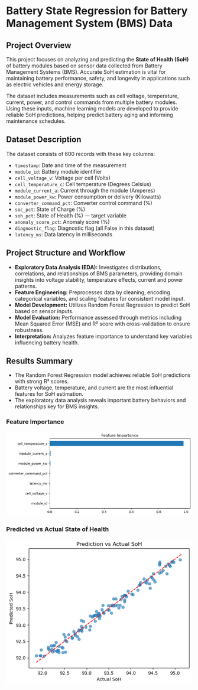# Battery State Regression for Battery Management System (BMS) Data

## Project Overview

This project focuses on analyzing and predicting the **State of Health (SoH)** of battery modules based on sensor data collected from Battery Management Systems (BMS). Accurate SoH estimation is vital for maintaining battery performance, safety, and longevity in applications such as electric vehicles and energy storage.

The dataset includes measurements such as cell voltage, temperature, current, power, and control commands from multiple battery modules. Using these inputs, machine learning models are developed to provide reliable SoH predictions, helping predict battery aging and informing maintenance schedules.

## Dataset Description

The dataset consists of 600 records with these key columns:

- `timestamp`: Date and time of the measurement
- `module_id`: Battery module identifier
- `cell_voltage_v`: Voltage per cell (Volts)
- `cell_temperature_c`: Cell temperature (Degrees Celsius)
- `module_current_a`: Current through the module (Amperes)
- `module_power_kw`: Power consumption or delivery (Kilowatts)
- `converter_command_pct`: Converter control command (%)
- `soc_pct`: State of Charge (%)
- `soh_pct`: State of Health (%) — target variable
- `anomaly_score_pct`: Anomaly score (%)
- `diagnostic_flag`: Diagnostic flag (all False in this dataset)
- `latency_ms`: Data latency in milliseconds

## Project Structure and Workflow

- **Exploratory Data Analysis (EDA):** Investigates distributions, correlations, and relationships of BMS parameters, providing domain insights into voltage stability, temperature effects, current and power patterns.
- **Feature Engineering:** Preprocesses data by cleaning, encoding categorical variables, and scaling features for consistent model input.
- **Model Development:** Utilizes Random Forest Regression to predict SoH based on sensor inputs.
- **Model Evaluation:** Performance assessed through metrics including Mean Squared Error (MSE) and R² score with cross-validation to ensure robustness.
- **Interpretation:** Analyzes feature importance to understand key variables influencing battery health.

## Results Summary

- The Random Forest Regression model achieves reliable SoH predictions with strong R² scores.
- Battery voltage, temperature, and current are the most influential features for SoH estimation.
- The exploratory data analysis reveals important battery behaviors and relationships key for BMS insights.

### Feature Importance

![Feature Importance](feature.png)


### Predicted vs Actual State of Health

![Prediction vs Actual SoH](regression.png)

